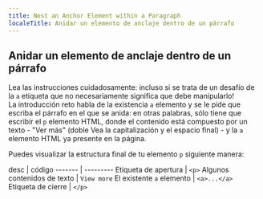 ```yaml
---
title: Nest an Anchor Element within a Paragraph
localeTitle: Anidar un elemento de anclaje dentro de un párrafo
---
```

## Anidar un elemento de anclaje dentro de un párrafo

Lea las instrucciones cuidadosamente: incluso si se trata de un desafío de la `a` etiqueta que no necesariamente significa que debe manipularlo!  
La introducción reto habla de la existencia `a` elemento y se le pide que escriba el párrafo en el que se anida: en otras palabras, sólo tiene que escribir el `p` elemento HTML, donde el contenido está compuesto por un texto - "Ver más" (doble Vea la capitalización y el espacio final) - y la `a` elemento HTML ya presente en la página.

Puedes visualizar la estructura final de tu elemento `p` siguiente manera:

desc | código ------- | --------- Etiqueta de apertura | `<p>` Algunos contenidos de texto | `View more` El existente `a` elemento | `<a>...</a>` Etiqueta de cierre | `</p>`